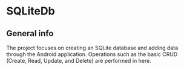 # SQLiteDb
## General info
The project focuses on creating an SQLite database and adding data through the Android application.
Operations such as the basic CRUD (Create, Read, Update, and Delete) are performed in here.
